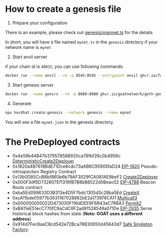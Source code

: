 # How to create a genesis file

1. Prepare your configuration

There is an example, please check out [genesis/mainnet.ts](../genesis/mainnet.ts) for the details

In short, you will have a file named `mynet.ts` in the `genesis` directory if your network name is `mynet`

2. Start anvil server

if your chain id is `48815`, you can use following commands

```sh
docker run --name anvil --rm -p 8545:8545 --entrypoint anvil ghcr.io/foundry-rs/foundry:stable --host=0.0.0.0 --auto-impersonate --chain-id=48815 --no-request-size-limit
```

3. Start genesis server

```sh
docker run --name gensrv --rm -p 8080:8080 ghcr.io/goatnetwork/geth-gensrv:main
```

4. Generate

```sh
npx hardhat create:genesis --network genesis --name mynet
```

You will see a file `mynet.json` in the genesis directory.

# The PreDeployed contracts

- 0x4e59b44847b379578588920ca78fbf26c0b4956c [DeterministicCreate2Deployer](https://github.com/Arachnid/deterministic-deployment-proxy)
- 0x1820a4B7618BdE71Dce8cdc73aAB6C95905faD24 [EIP-1820](https://eips.ethereum.org/EIPS/eip-1820) Pseudo-introspection Registry Contract
- 0x13b0D85CcB8bf860b6b79AF3029fCA081AE9beF2 [Create2Deployer](https://optimistic.etherscan.io/address/0x13b0D85CcB8bf860b6b79AF3029fCA081AE9beF2#code)
- 0x000F3df6D732807Ef1319fB7B8bB8522d0Beac02 [EIP-4788](https://eips.ethereum.org/EIPS/eip-4788) Beacon Roots contract
- 0xba5Ed099633D3B313e4D5F7bdc1305d3c28ba5Ed [CreateX](https://github.com/pcaversaccio/createx)
- 0xcA11bde05977b3631167028862bE2a173976CA11 [Multicall3](https://www.multicall3.com/)
- 0x000000000022D473030F116dDEE9F6B43aC78BA3 [Permit2](https://github.com/Uniswap/permit2)
- 0xBA11eE51ecC770fC9aCdC6F2ad91528549a071De [EIP-2935](https://eips.ethereum.org/EIPS/eip-2935) Serve historical block hashes from state (**Note: GOAT uses a different address**)
- 0x914d7Fec6aaC8cd542e72Bca78B30650d45643d7 [Safe Singleton Factory](https://github.com/safe-global/safe-singleton-factory)
